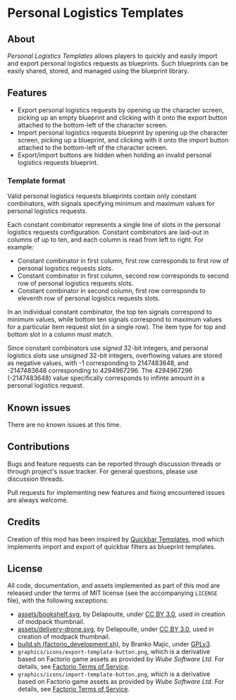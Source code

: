 Personal Logistics Templates
============================


About
-----

*Personal Logistics Templates* allows players to quickly and easily import and export personal logistics requests as blueprints. Such blueprints can be easily shared, stored, and managed using the blueprint library.


Features
--------

-   Export personal logistics requests by opening up the character screen, picking up an empty blueprint and clicking with it onto the export button attached to the bottom-left of the character screen.
-   Import personal logistics requests blueprint by opening up the character screen, picking up a blueprint, and clicking with it onto the import button attached to the bottom-left of the character screen.
-   Export/import buttons are hidden when holding an invalid personal logistics requests blueprint.


### Template format

Valid personal logistics requests blueprints contain only constant combinators, with signals specifying minimum and maximum values for personal logistics requests.

Each constant combinator represents a single line of slots in the personal logistics requests configuration. Constant combinators are laid-out in columns of up to ten, and each column is read from left to right. For example:

- Constant combinator in first column, first row corresponds to first row of personal logistics requests slots.
- Constant combinator in first column, second row corresponds to second row of personal logistics requests slots.
- Constant combinator in second column, first row corresponds to eleventh row of personal logistics requests slots.

In an individual constant combinator, the top ten signals correspond to minimum values, while bottom ten signals correspond to maximum values for a particular item request slot (in a single row). The item type for top and bottom slot in a column must match.

Since constant combinators use _signed_ 32-bit integers, and personal logistics slots use _unsigned_ 32-bit integers, overflowing values are stored as negative values, with -1 corresponding to 2147483648, and -2147483648 corresponding to 4294967296. The 4294967296 (-2147483648) value specifically corresponds to infinte amount in a personal logistics request.


Known issues
------------

There are no known issues at this time.


Contributions
-------------

Bugs and feature requests can be reported through discussion threads or through project's issue tracker. For general questions, please use discussion threads.

Pull requests for implementing new features and fixing encountered issues are always welcome.


Credits
-------

Creation of this mod has been inspired by [Quickbar Templates](https://mods.factorio.com/mod/QuickbarTemplates), mod which implements import and export of quickbar filters as blueprint templates.


License
-------

All code, documentation, and assets implemented as part of this mod are released under the terms of MIT license (see the accompanying `LICENSE` file), with the following exceptions:

-   [assets/bookshelf.svg](https://game-icons.net/1x1/delapouite/bookshelf.html), by Delapouite, under [CC BY 3.0](http://creativecommons.org/licenses/by/3.0/), used in creation of modpack thumbnail.
-   [assets/delivery-drone.svg](https://game-icons.net/1x1/delapouite/delivery-drone.html), by Delapouite, under [CC BY 3.0](http://creativecommons.org/licenses/by/3.0/), used in creation of modpack thumbnail.
-   [build.sh (factorio_development.sh)](https://code.majic.rs/majic-scripts/), by Branko Majic, under [GPLv3](https://www.gnu.org/licenses/gpl-3.0.html).
-   `graphics/icons/export-template-button.png`, which is a derivative based on Factorio game assets as provided by *Wube Software Ltd*. For details, see [Factorio Terms of Service](https://www.factorio.com/terms-of-service).
-   `graphics/icons/import-template-button.png`, which is a derivative based on Factorio game assets as provided by *Wube Software Ltd*. For details, see [Factorio Terms of Service](https://www.factorio.com/terms-of-service).
